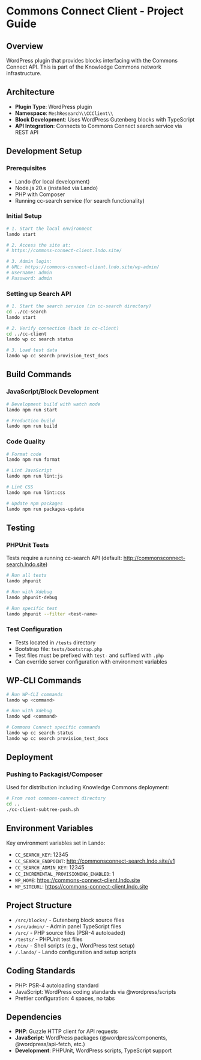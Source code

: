 # Commons Connect Client - Project Guide

## Overview
WordPress plugin that provides blocks interfacing with the Commons Connect API. This is part of the Knowledge Commons network infrastructure.

## Architecture
- **Plugin Type**: WordPress plugin
- **Namespace**: `MeshResearch\\CCClient\\`
- **Block Development**: Uses WordPress Gutenberg blocks with TypeScript
- **API Integration**: Connects to Commons Connect search service via REST API

## Development Setup

### Prerequisites
- Lando (for local development)
- Node.js 20.x (installed via Lando)
- PHP with Composer
- Running cc-search service (for search functionality)

### Initial Setup
```bash
# 1. Start the local environment
lando start

# 2. Access the site at:
# https://commons-connect-client.lndo.site/

# 3. Admin login:
# URL: https://commons-connect-client.lndo.site/wp-admin/
# Username: admin
# Password: admin
```

### Setting up Search API
```bash
# 1. Start the search service (in cc-search directory)
cd ../cc-search
lando start

# 2. Verify connection (back in cc-client)
cd ../cc-client
lando wp cc search status

# 3. Load test data
lando wp cc search provision_test_docs
```

## Build Commands

### JavaScript/Block Development
```bash
# Development build with watch mode
lando npm run start

# Production build
lando npm run build

```

### Code Quality
```bash
# Format code
lando npm run format

# Lint JavaScript
lando npm run lint:js

# Lint CSS
lando npm run lint:css

# Update npm packages
lando npm run packages-update
```

## Testing

### PHPUnit Tests
Tests require a running cc-search API (default: http://commonsconnect-search.lndo.site)

```bash
# Run all tests
lando phpunit

# Run with Xdebug
lando phpunit-debug

# Run specific test
lando phpunit --filter <test-name>
```

### Test Configuration
- Tests located in `/tests` directory
- Bootstrap file: `tests/bootstrap.php`
- Test files must be prefixed with `test-` and suffixed with `.php`
- Can override server configuration with environment variables

## WP-CLI Commands
```bash
# Run WP-CLI commands
lando wp <command>

# Run with Xdebug
lando wpd <command>

# Commons Connect specific commands
lando wp cc search status
lando wp cc search provision_test_docs
```

## Deployment

### Pushing to Packagist/Composer
Used for distribution including Knowledge Commons deployment:

```bash
# From root commons-connect directory
cd ..
./cc-client-subtree-push.sh
```

## Environment Variables
Key environment variables set in Lando:
- `CC_SEARCH_KEY`: 12345
- `CC_SEARCH_ENDPOINT`: http://commonsconnect-search.lndo.site/v1
- `CC_SEARCH_ADMIN_KEY`: 12345
- `CC_INCREMENTAL_PROVISIONING_ENABLED`: 1
- `WP_HOME`: https://commons-connect-client.lndo.site
- `WP_SITEURL`: https://commons-connect-client.lndo.site

## Project Structure
- `/src/blocks/` - Gutenberg block source files
- `/src/admin/` - Admin panel TypeScript files
- `/src/` - PHP source files (PSR-4 autoloaded)
- `/tests/` - PHPUnit test files
- `/bin/` - Shell scripts (e.g., WordPress test setup)
- `/.lando/` - Lando configuration and setup scripts

## Coding Standards
- PHP: PSR-4 autoloading standard
- JavaScript: WordPress coding standards via @wordpress/scripts
- Prettier configuration: 4 spaces, no tabs

## Dependencies
- **PHP**: Guzzle HTTP client for API requests
- **JavaScript**: WordPress packages (@wordpress/components, @wordpress/api-fetch, etc.)
- **Development**: PHPUnit, WordPress scripts, TypeScript support

